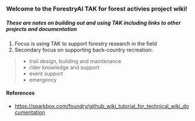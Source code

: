 ### Welcome to the ForestryAI TAK for forest activies project wiki!

##### These are notes on building out and using TAK including links to other projects and documentation

1. Focus is using TAK to support forestry research in the field
1. Secondary focus on supporting back-country recreation: 
> * trail design, building and maintenance
> * rider knowledge and support
> * event support
> * emergency

#### References
* https://sparkbox.com/foundry/github_wiki_tutorial_for_technical_wiki_documentation
